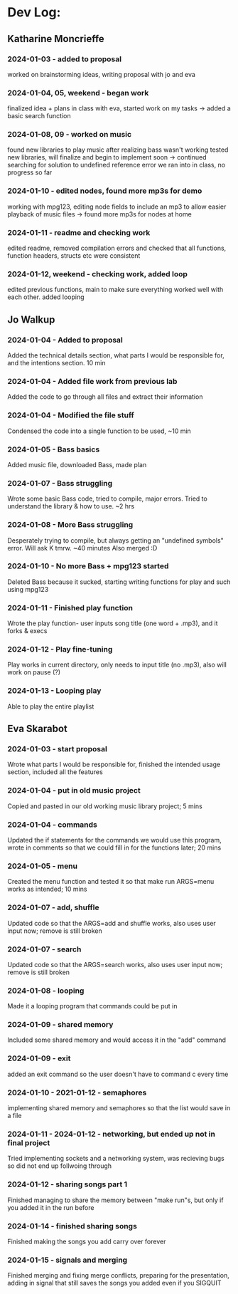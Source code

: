 # Dev Log:

## Katharine Moncrieffe

### 2024-01-03 - added to proposal
worked on brainstorming ideas, writing proposal with jo and eva

### 2024-01-04, 05, weekend - began work
finalized idea + plans in class with eva, started work on my tasks
-> added a basic search function

### 2024-01-08, 09 - worked on music
found new libraries to play music after realizing bass wasn't working
tested new libraries, will finalize and begin to implement soon
-> continued searching for solution to undefined reference error we ran into in class, no progress so far

### 2024-01-10 - edited nodes, found more mp3s for demo
working with mpg123, editing node fields to include an mp3 to allow easier playback of music files
-> found more mp3s for nodes at home

### 2024-01-11 - readme and checking work
edited readme, removed compilation errors and checked that all functions, function headers, structs etc were consistent

### 2024-01-12, weekend - checking work, added loop
edited previous functions, main to make sure everything worked well with each other. added looping

## Jo Walkup

### 2024-01-04 - Added to proposal
Added the technical details section, what parts I would be responsible for, and the intentions section. 10 min

### 2024-01-04 - Added file work from previous lab
Added the code to go through all files and extract their information

### 2024-01-04 - Modified the file stuff
Condensed the code into a single function to be used, ~10 min

### 2024-01-05 - Bass basics
Added music file, downloaded Bass, made plan

### 2024-01-07 - Bass struggling
Wrote some basic Bass code, tried to compile, major errors. Tried to understand the library & how to use. ~2 hrs

### 2024-01-08 - More Bass struggling
Desperately trying to compile, but always getting an "undefined symbols" error. Will ask K tmrw. ~40 minutes
Also merged :D

### 2024-01-10 - No more Bass + mpg123 started
Deleted Bass because it sucked, starting writing functions for play and such using mpg123

### 2024-01-11 - Finished play function
Wrote the play function- user inputs song title (one word + .mp3), and it forks & execs

### 2024-01-12 - Play fine-tuning
Play works in current directory, only needs to input title (no .mp3), also will work on pause (?)

### 2024-01-13 - Looping play
Able to play the entire playlist

## Eva Skarabot

### 2024-01-03 - start proposal
Wrote what parts I would be responsible for, finished the intended usage section, included all the features

### 2024-01-04 - put in old music project
Copied and pasted in our old working music library project; 5 mins

### 2024-01-04 - commands
Updated the if statements for the commands we would use this program, wrote in comments so that we could fill in for the functions later; 20 mins

### 2024-01-05 - menu
Created the menu function and tested it so that make run ARGS=menu works as intended; 10 mins

### 2024-01-07 - add, shuffle
Updated code so that the ARGS=add and shuffle works, also uses user input now; remove is still broken

### 2024-01-07 - search
Updated code so that the ARGS=search works, also uses user input now; remove is still broken

### 2024-01-08 - looping
Made it a looping program that commands could be put in

### 2024-01-09 - shared memory
Included some shared memory and would access it in the "add" command

### 2024-01-09 - exit
added an exit command so the user doesn't have to command c every time

### 2024-01-10 - 2021-01-12 - semaphores
implementing shared memory and semaphores so that the list would save in a file

### 2024-01-11 - 2024-01-12 - networking, but ended up not in final project
Tried implementing sockets and a networking system, was recieving bugs so did not end up follwoing through

### 2024-01-12 - sharing songs part 1
Finished managing to share the memory between "make run"s, but only if you added it in the run before

### 2024-01-14 - finished sharing songs
Finished making the songs you add carry over forever

### 2024-01-15 - signals and merging
Finished merging and fixing merge conflicts, preparing for the presentation, adding in signal that still saves the songs you added even if you SIGQUIT